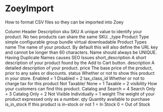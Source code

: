 # ZoeyImport
How to format CSV files so they can be imported into Zoey

Column Header	Description
sku
SKU
A unique value to identify your product. No two products can share the same SKU.
_type
Product Type
simple
configurable
group
bundle
virtual
downloadable
Product Types
name
The name of your product. By default this will also define the URL key and cannot be longer than 60 characters.
Name should always be UNIQUE. Having Duplicate Names causes SEO Issues
short_description
A short description of your product found by the Add to Cart button.
description
A detailed description of your product.
price
The base price of the product, prior to any sales or discounts.
status
Whether or not to show this product in your store.
Enabled = 1
Disabled = 2
tax_class_id
Whether or not to charge tax for this product
Not Taxable/ None = 1
Taxable = 2
visibility
How your customers can find this product.
Catalog and Search = 4
Search Only = 3
Catalog Only = 2
Not Visible Individually = 1
weight
The weight of your product expressed only as a number.
qty
Quantity available to purchase
is_in_stock
If this product is in-stock or not
1 = In Stock
0 = Out of Stock
